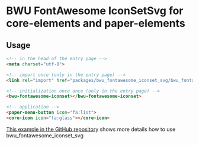 # BWU FontAwesome IconSetSvg for core-elements and paper-elements 

## Usage

```html
<!-- in the head of the entry page -->
<meta charset="utf-8">

<!-- import once (only in the entry page) -->
<link rel="import" href="packages/bwu_fontawesome_iconset_svg/bwu_fontawesome_iconset_svg.html">

<!-- initialization once once (only in the entry page) -->
<bwu-fontawesome-iconset></bwu-fontawesome-iconset>

<!-- application -->
<paper-menu-button icon="fa:list">
<core-icon icon="fa:glass"></core-icon>

```

[This example in the GitHub repository](https://github.com/bwu-dart/bwu_fontawesome_iconset_svg/tree/master/example) shows more details how to use bwu_fontawesome_iconset_svg